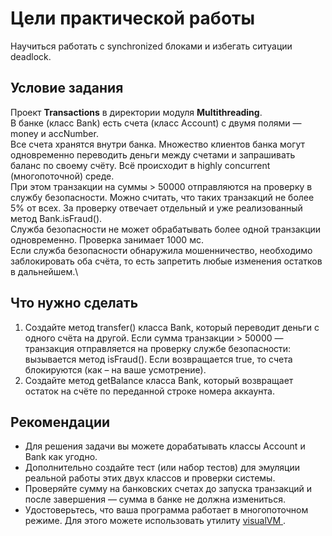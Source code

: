# Цели практической работы

Научиться работать с synchronized блоками и избегать ситуации deadlock.

## Условие задания

Проект **Transactions** в директории модуля **Multithreading**.\
В банке (класс Bank) есть счета (класс Account) с двумя полями — money и accNumber.\
Все счета хранятся внутри банка. Множество клиентов банка могут одновременно переводить деньги между счетами и запрашивать баланс по своему счёту. Всё происходит в highly concurrent (многопоточной) среде.\
При этом транзакции на суммы > 50000 отправляются на проверку в службу безопасности. Можно считать, что таких транзакций не более 5% от всех. За проверку отвечает отдельный и уже реализованный метод Bank.isFraud().\
Служба безопасности не может обрабатывать более одной транзакции одновременно. Проверка занимает 1000 мс.\
Если служба безопасности обнаружила мошенничество, необходимо заблокировать оба счёта, то есть запретить любые изменения остатков в дальнейшем.\

## Что нужно сделать

1. Создайте метод transfer() класса Bank, который переводит деньги с одного счёта на другой. Если сумма транзакции > 50000 — транзакция отправляется на проверку службе безопасности: вызывается метод isFraud(). Если возвращается true, то счета блокируются (как – на ваше усмотрение).
2. Создайте метод getBalance класса Bank, который возвращает остаток на счёте по переданной строке номера аккаунта.

## Рекомендации

+ Для решения задачи вы можете дорабатывать классы Account и Bank как угодно.
+ Дополнительно создайте тест (или набор тестов) для эмуляции реальной работы этих двух классов и проверки системы.
+ Проверяйте сумму на банковских счетах до запуска транзакций и после завершения — сумма в банке не должна измениться.
+ Удостоверьтесь, что ваша программа работает в многопоточном режиме. Для этого можете использовать утилиту  [visualVM ](https://visualvm.github.io/).




